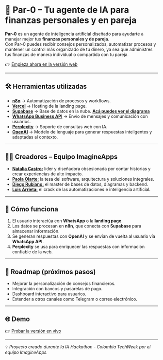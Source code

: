 # 🤖 Par-0 – Tu agente de IA para finanzas personales y en pareja

**Par-0** es un agente de inteligencia artificial diseñado para ayudarte a manejar mejor tus **finanzas personales y de pareja**.  
Con Par-0 puedes recibir consejos personalizados, automatizar procesos y mantener un control más organizado de tu dinero, ya sea que administres tus finanzas de manera individual o compartida con tu pareja.  

👉 [Empieza ahora en la versión web](https://parcero.vercel.app/)

---

## 🛠️ Herramientas utilizadas

- [**n8n**](https://n8n.io/) → Automatización de procesos y workflows.  
- [**Vercel**](https://vercel.com/) → Hosting de la landing page.  
- [**Supabase**](https://supabase.com/) → Base de datos en la nube. [**Acá puedes ver el diagrama**](https://drive.google.com/file/d/1lBzqe6ge7W6ENyg-dEbzRJFlBANUzEnn/view?usp=sharing)
- [**WhatsApp Business API**](https://developers.facebook.com/docs/whatsapp) → Envío de mensajes y comunicación con usuarios.  
- [**Perplexity**](https://www.perplexity.ai/) → Soporte de consultas web con IA.  
- [**OpenAI**](https://openai.com/) → Modelo de lenguaje para generar respuestas inteligentes y adaptadas al contexto.  

---

## 👩‍💻 Creadores – Equipo ImagineApps

- [**Natalia Castro:**](https://www.linkedin.com/in/natalia-castro-monta%C3%B1a-486b37131/) líder y diseñadora obsesionada por contar historias y crear experiencias de alto impacto.
- [**Paola Olarte:**](https://www.linkedin.com/in/paola-cuadros-01069492/) la tesa del software, arquitectura y soluciones integrales.
- [**Diego Rubiano:**](www.linkedin.com/in/diego-alejandro-rubiano-gonzalez) el master de bases de datos, diagramas y backend.
- [**Luis Arrieta:**](https://www.linkedin.com/in/luis-arrieta-mercado-561549272/) el crack de las automatizaciones e inteligencia artificial.

---

## 🚀 Cómo funciona

1. El usuario interactúa con **WhatsApp** o la **landing page**.  
2. Los datos se procesan en **n8n**, que conecta con **Supabase** para almacenar información.  
3. Se generan respuestas con **OpenAI** y se envían de vuelta al usuario vía **WhatsApp API**.  
4. **Perplexity** se usa para enriquecer las respuestas con información confiable de la web.  

---

## 📌 Roadmap (próximos pasos)

- Mejorar la personalización de consejos financieros.  
- Integración con bancos y pasarelas de pago.  
- Dashboard interactivo para usuarios.  
- Extender a otros canales como Telegram o correo electrónico.  

---

## 🌐 Demo

👉 [Probar la versión en vivo](https://parcero.vercel.app/)  

---

💡 *Proyecto creado durante la IA Hackathon - Colombia TechWeek por el equipo ImagineApps.*  
